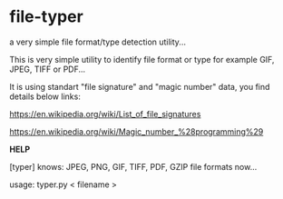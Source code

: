 # file-typer
a very simple file format/type detection utility...

This is very simple utility to identify file format or type for example GIF, JPEG, TIFF or PDF...

It is using standart "file signature" and "magic number" data, you find details below links:

https://en.wikipedia.org/wiki/List_of_file_signatures

https://en.wikipedia.org/wiki/Magic_number_%28programming%29

<b>HELP</b>

[typer] knows: JPEG, PNG, GIF, TIFF, PDF, GZIP file formats now...

usage:
     typer.py < filename > 
     
     
